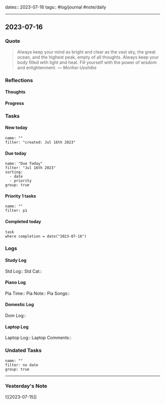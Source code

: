 dates:: 2023-07-16
tags:: #log/journal #note/daily 

---
## 2023-07-16

### Quote

> Always keep your mind as bright and clear as the vast sky, the great ocean, and the highest peak, empty of all thoughts. Always keep your body filled with light and heat. Fill yourself with the power of wisdom and enlightenment.
> — <cite>Morihei Ueshiba</cite>


### Reflections

#### Thoughts

#### Progress

### Tasks

#### New today


```todoist
name: ""
filter: "created: Jul 16th 2023"
```



#### Due today

```todoist
name: "Due Today"
filter: "Jul 16th 2023"
sorting: 
  - date
  - priority
group: true
```

#### Priority 1 tasks

```todoist
name: ""
filter: p1
```



#### Completed today

```dataview
task
where completion = date("2023-07-16")
```


### Logs

#### Study Log
Std Log:: 
Std Cat:: 

#### Piano Log

Pia Time:: 
Pia Note:: 
Pia Songs:: 

#### Domestic Log

Dom Log:: 

#### Laptop Log

Laptop Log:: 
Laptop Comments::

### Undated Tasks
```todoist
name: ""
filter: no date
group: true
```



---
### Yesterday's Note

![[2023-07-15]]


